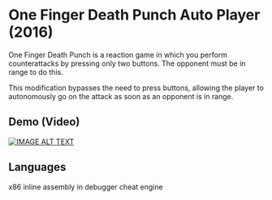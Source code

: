 # One Finger Death Punch Auto Player (2016)

One Finger Death Punch is a reaction game in which you perform counterattacks by pressing only two buttons.
The opponent must be in range to do this.

This modification bypasses the need to press buttons, allowing the player to autonomously go on the attack as soon as an opponent is in range.

## Demo (Video)

[![IMAGE ALT TEXT](http://img.youtube.com/vi/wNKedTx8txo/0.jpg)](http://www.youtube.com/watch?v=wNKedTx8txo "One Finger Death Punsh auto player hack speed round")

## Languages

x86 inline assembly in debugger cheat engine
